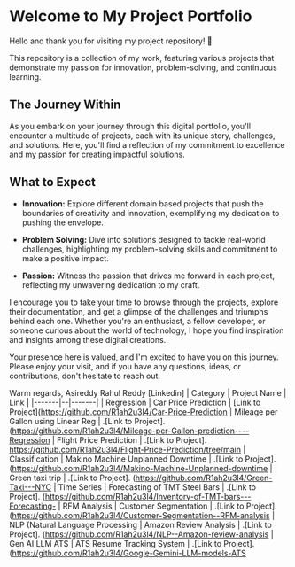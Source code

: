 # Welcome to My Project Portfolio
Hello and thank you for visiting my project repository! 🌟

This repository is a collection of my work, featuring various projects that demonstrate my passion for innovation, problem-solving, and continuous learning.

## The Journey Within
As you embark on your journey through this digital portfolio, you'll encounter a multitude of projects, each with its unique story, challenges, and solutions. Here, you'll find a reflection of my commitment to excellence and my passion for creating impactful solutions.

## What to Expect
- **Innovation:** Explore different domain based projects that push the boundaries of creativity and innovation, exemplifying my dedication to pushing the envelope.

- **Problem Solving:** Dive into solutions designed to tackle real-world challenges, highlighting my problem-solving skills and commitment to make a positive impact.

- **Passion:** Witness the passion that drives me forward in each project, reflecting my unwavering dedication to my craft.

I encourage you to take your time to browse through the projects, explore their documentation, and get a glimpse of the challenges and triumphs behind each one. Whether you're an enthusiast, a fellow developer, or someone curious about the world of technology, I hope you find inspiration and insights among these digital creations.

Your presence here is valued, and I'm excited to have you on this journey. Please enjoy your visit, and if you have any questions, ideas, or contributions, don't hesitate to reach out.

Warm regards,
Asireddy Rahul Reddy [Linkedin]
| Category | Project Name | Link |
|-------|--|-------|
| Regression | Car Price Prediction | [Link to Project](https://github.com/R1ah2u3l4/Car-Price-Prediction
             | Mileage per Gallon using Linear Reg |  .[Link to Project]. (https://github.com/R1ah2u3l4/Mileage-per-Gallon-prediction----Regression
             | Flight Price Prediction |  .[Link to Project]. https://github.com/R1ah2u3l4/Flight-Price-Prediction/tree/main
| Classification | Makino Machine Unplanned Downtime |  .[Link to Project].(https://github.com/R1ah2u3l4/Makino-Machine-Unplanned-downtime
|                 | Green taxi trip |  .[Link to Project]. (https://github.com/R1ah2u3l4/Green-Taxi---NYC
| Time Series | Forecasting of TMT Steel Bars |  .[Link to Project]. (https://github.com/R1ah2u3l4/Inventory-of-TMT-bars---Forecasting-
| RFM Analysis | Customer Segmentation | .[Link to Project]. (https://github.com/R1ah2u3l4/Customer-Segmentation--RFM-analysis
| NLP (Natural Language Processing | Amazon Review Analysis |    .[Link to Project]. (https://github.com/R1ah2u3l4/NLP--Amazon-review-analysis
| Gen AI LLM ATS |  ATS Resume Tracking System |   .[Link to Project].  (https://github.com/R1ah2u3l4/Google-Gemini-LLM-models-ATS




